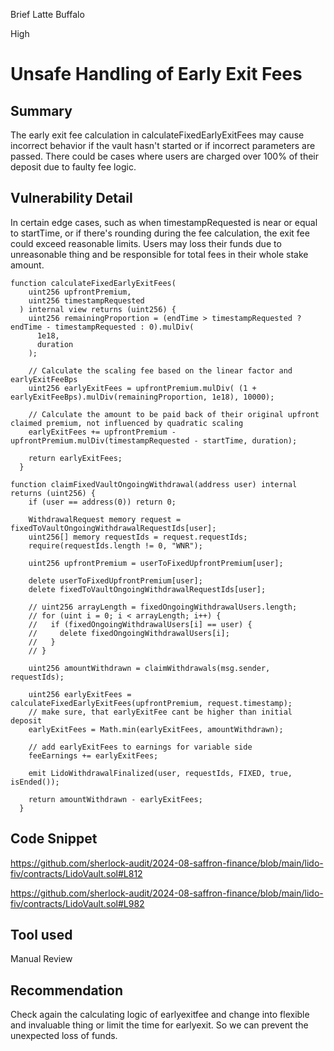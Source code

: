 Brief Latte Buffalo

High

# Unsafe Handling of Early Exit Fees

## Summary

The early exit fee calculation in calculateFixedEarlyExitFees may cause incorrect behavior if the vault hasn't started or if incorrect parameters are passed. There could be cases where users are charged over 100% of their deposit due to faulty fee logic.

## Vulnerability Detail

In certain edge cases, such as when timestampRequested is near or equal to startTime, or if there's rounding during the fee calculation, the exit fee could exceed reasonable limits. Users may loss their funds due to unreasonable thing and be responsible for total fees in their whole stake amount.

```solidity
function calculateFixedEarlyExitFees(
    uint256 upfrontPremium,
    uint256 timestampRequested
  ) internal view returns (uint256) {
    uint256 remainingProportion = (endTime > timestampRequested ? endTime - timestampRequested : 0).mulDiv(
      1e18,
      duration
    );

    // Calculate the scaling fee based on the linear factor and earlyExitFeeBps
    uint256 earlyExitFees = upfrontPremium.mulDiv( (1 + earlyExitFeeBps).mulDiv(remainingProportion, 1e18), 10000);

    // Calculate the amount to be paid back of their original upfront claimed premium, not influenced by quadratic scaling
    earlyExitFees += upfrontPremium - upfrontPremium.mulDiv(timestampRequested - startTime, duration);

    return earlyExitFees;
  }
```

```solidity
function claimFixedVaultOngoingWithdrawal(address user) internal returns (uint256) {
    if (user == address(0)) return 0;

    WithdrawalRequest memory request = fixedToVaultOngoingWithdrawalRequestIds[user];
    uint256[] memory requestIds = request.requestIds;
    require(requestIds.length != 0, "WNR");

    uint256 upfrontPremium = userToFixedUpfrontPremium[user];

    delete userToFixedUpfrontPremium[user];
    delete fixedToVaultOngoingWithdrawalRequestIds[user];

    // uint256 arrayLength = fixedOngoingWithdrawalUsers.length;
    // for (uint i = 0; i < arrayLength; i++) {
    //   if (fixedOngoingWithdrawalUsers[i] == user) {
    //     delete fixedOngoingWithdrawalUsers[i];
    //   }
    // }

    uint256 amountWithdrawn = claimWithdrawals(msg.sender, requestIds);

    uint256 earlyExitFees = calculateFixedEarlyExitFees(upfrontPremium, request.timestamp);
    // make sure, that earlyExitFee cant be higher than initial deposit
    earlyExitFees = Math.min(earlyExitFees, amountWithdrawn);

    // add earlyExitFees to earnings for variable side
    feeEarnings += earlyExitFees;

    emit LidoWithdrawalFinalized(user, requestIds, FIXED, true, isEnded());

    return amountWithdrawn - earlyExitFees;
  }
 ```

## Code Snippet

https://github.com/sherlock-audit/2024-08-saffron-finance/blob/main/lido-fiv/contracts/LidoVault.sol#L812

https://github.com/sherlock-audit/2024-08-saffron-finance/blob/main/lido-fiv/contracts/LidoVault.sol#L982

## Tool used

Manual Review

## Recommendation
Check again the calculating logic of earlyexitfee and change into flexible and invaluable thing or limit the time for earlyexit.
So we can prevent the unexpected loss of funds.